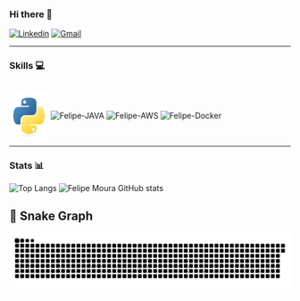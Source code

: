 ### Hi there  👋 

[![Linkedin](https://img.shields.io/badge/LinkedIn-0077B5?style=for-the-badge&logo=linkedin&logoColor=white)](https://www.linkedin.com/in/felipe-moura-76a239248/)
[![Gmail](https://img.shields.io/badge/Gmail-D14836?style=for-the-badge&logo=gmail&logoColor=white)](mailto:felipemoura.unifor@gmail.com) 

-------------------------
### Skills 💻
<div style="display: inline_block"><br>
  <img align="center" alt="Felipe-Python" 
  height="80" width="70" src="https://raw.githubusercontent.com/devicons/devicon/master/icons/python/python-original.svg">
  <img align="center" alt="Felipe-JAVA" 
  height="80" width="70" src="https://go-skill-icons.vercel.app/api/icons?i=java&perline=3">
  <img align="center" alt="Felipe-AWS" height="80" width="70" src="https://go-skill-icons.vercel.app/api/icons?i=aws&perline=3">
  <img align="center" alt="Felipe-Docker" 
  height="80" width="70" src="https://simpleskill.icons.workers.dev/svg?i=docker&perline=4">


 


</div>

------------------------ 
### Stats 📊
![Top Langs](https://github-readme-stats.vercel.app/api/top-langs/?username=felipemoura11&layout=compact&theme=holi)
![Felipe Moura GitHub stats](https://github-readme-stats.vercel.app/api?username=felipemoura11&show_icons=true&theme=holi) 

## 🐍 Snake Graph

<picture align="center">
  <source media="(prefers-color-scheme: dark)" srcset="https://raw.githubusercontent.com/felipemoura11/felipemoura11/output/github-contribution-grid-snake-dark.svg">
  <source media="(prefers-color-scheme: light)" srcset="https://raw.githubusercontent.com/felipemoura11/felipemoura11/output/github-contribution-grid-snake-dark.svg">
  <img align="center" alt="github contribution grid snake animation" src="https://raw.githubusercontent.com/felipemoura11/felipemoura11/output/github-contribution-grid-snake.svg">
</picture>
